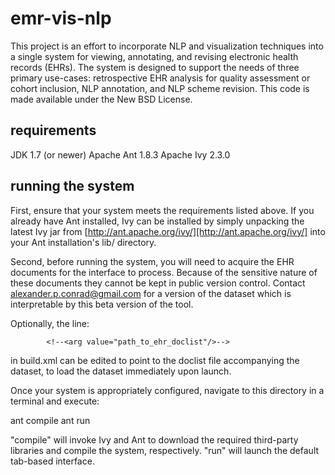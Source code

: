 emr-vis-nlp
===========

This project is an effort to incorporate NLP and visualization techniques into a single system for viewing, annotating, and revising electronic health records (EHRs). The system is designed to support the needs of three primary use-cases: retrospective EHR analysis for quality assessment or cohort inclusion, NLP annotation, and NLP scheme revision. This code is made available under the New BSD License.


requirements
------------

JDK 1.7 (or newer)
Apache Ant 1.8.3
Apache Ivy 2.3.0


running the system
------------------

First, ensure that your system meets the requirements listed above. If you already have Ant installed, Ivy can be installed by simply unpacking the latest Ivy jar from [http://ant.apache.org/ivy/][http://ant.apache.org/ivy/] into your Ant installation's lib/ directory.

Second, before running the system, you will need to acquire the EHR documents for the interface to process. Because of the sensitive nature of these documents they cannot be kept in public version control. Contact alexander.p.conrad@gmail.com for a version of the dataset which is interpretable by this beta version of the tool.

Optionally, the line:

			<!--<arg value="path_to_ehr_doclist"/>-->

in build.xml can be edited to point to the doclist file accompanying the dataset, to load the dataset immediately upon launch.

Once your system is appropriately configured, navigate to this directory in a terminal and execute:

ant compile
ant run

"compile" will invoke Ivy and Ant to download the required third-party libraries and compile the system, respectively. "run" will launch the default tab-based interface.


